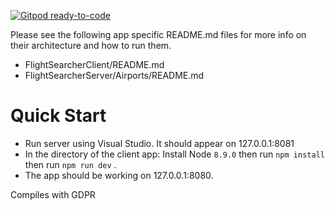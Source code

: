 [![Gitpod ready-to-code](https://img.shields.io/badge/Gitpod-ready--to--code-blue?logo=gitpod)](https://gitpod.io/#https://gitlab.com/EmmaJCline/FlightSearcher)

Please see the following app specific README.md files for more info on their architecture and how to run them.

- FlightSearcherClient/README.md
- FlightSearcherServer/Airports/README.md

# Quick Start

- Run server using Visual Studio. It should appear on 127.0.0.1:8081
- In the directory of the client app: Install Node `8.9.0` then run `npm install` then run `npm run dev` .
- The app should be working on 127.0.0.1:8080.

Compiles with GDPR
